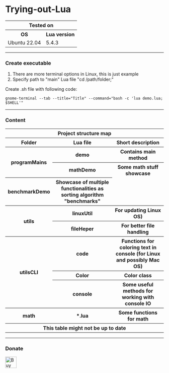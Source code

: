# Trying-out-Lua
<table>
    <tr>
        <th colspan="2">Tested on</th>
    </tr>
     <tr>
        <th>OS</th>
        <th>Lua version</th>
    </tr>
    <tr>
        <td>Ubuntu 22.04</td>
        <td>5.4.3</td>
    </tr>
</table>
<hr>

### Create executable
1. There are more terminal options in Linux, this is just example
2. Specify path to "main" Lua file "cd /path/folder;"

Create .sh file with following code:  
```shell
gnome-terminal --tab --title="Title" --command="bash -c 'lua demo.lua; $SHELL'"
```

<hr>

### Content

<table>
    <tr>
        <th colspan=3>Project structure map</th>
    </tr>
    <tr>
        <th>Folder</th>
        <th>Lua file</th>
        <th>Short description</th>
    </tr>
    <!-- programMains -->
    <tr>
        <th rowspan=2>programMains</th>
        <th>demo</th>
        <th>Contains main method</th>
    </tr>
    <tr>
        <th>mathDemo</th>
        <th>Some math stuff showcase</th>
    </tr>
    <tr>
        <th>benchmarkDemo</th>
        <th>Showcase of multiple functionalities as sorting algorithm "benchmarks"</th>
    </tr>
    <!-- utils -->
    <tr>
        <th rowspan=2>utils</th>
        <th>linuxUtil</th>
        <th>For updating Linux OS)</th>
    </tr>
    <tr>
        <th>fileHeper</th>
        <th>For better file handling</th>
    </tr>
    <!-- utilsCLI -->
    <tr>
        <th rowspan=3>utilsCLI</th>
        <th>code</th>
        <th>Functions for coloring text in console (for Linux and possibly Mac OS)</th>
    </tr>
    <tr>
        <th>Color</th>
        <th>Color class</th>
    </tr>
    <tr>
        <th>console</th>
        <th>Some useful methods for working with console IO</th>
    </tr>
    <!-- math -->
    <tr>
        <th rowspan=1>math</th>
        <th>*.lua</th>
        <th>Some functions for math</th>
    </tr>
    <!-- table end -->
    <tr>
        <th colspan=3>This table might not be up to date</th>
    </tr>
</table>
<hr>

### Donate

<a href='https://ko-fi.com/P5P11WTFL' target='_blank'><img height='36' style='border:0px;height:36px;' src='https://cdn.ko-fi.com/cdn/kofi1.png?v=2' border='0' alt='Buy Me a Coffee at ko-fi.com' /></a>
